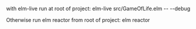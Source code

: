 with elm-live run at root of project:
elm-live src/GameOfLife.elm -- --debug 

Otherwise run elm reactor from root of project:
elm reactor